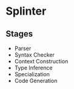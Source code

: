 Splinter
========

Stages
------

* Parser
* Syntax Checker
* Context Construction
* Type Inference
* Specialization
* Code Generation
